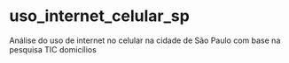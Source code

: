 # uso_internet_celular_sp
Análise do uso de internet no celular na cidade de São Paulo com base na pesquisa TIC domicílios
